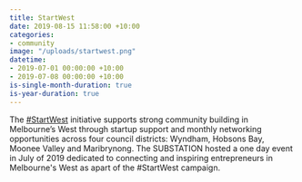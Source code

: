 ```yaml
---
title: StartWest
date: 2019-08-15 11:58:00 +10:00
categories:
- community
image: "/uploads/startwest.png"
datetime:
- 2019-07-01 00:00:00 +10:00
- 2019-07-08 00:00:00 +10:00
is-single-month-duration: true
is-year-duration: true
---
```


The [#StartWest](https://www.startwest.org/) initiative supports strong community building in Melbourne’s West through startup support and monthly networking opportunities across four council districts: Wyndham, Hobsons Bay, Moonee Valley and Maribrynong. The SUBSTATION hosted a one day event in July of 2019 dedicated to connecting and inspiring entrepreneurs in Melbourne's West as apart of the #StartWest campaign.